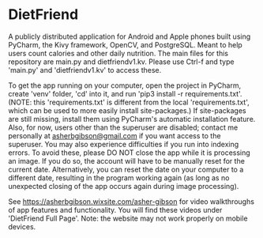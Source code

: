 # DietFriend
A publicly distributed application for Android and Apple phones built using PyCharm, the Kivy framework, OpenCV, and PostgreSQL. Meant to help users count calories and other daily nutrition. The main files for this repository are main.py and dietfriendv1.kv. Please use Ctrl-f and type 'main.py' and 'dietfriendv1.kv' to access these.

To get the app running on your computer, open the project in PyCharm, create 'venv' folder, 'cd' into it, and run 'pip3 install -r requirements.txt'. (NOTE: this 'requirements.txt' is different from the local 'requirements.txt', which can be used to more easily install site-packages.) If site-packages are still missing, install them using PyCharm's automatic installation feature. Also, for now, users other than the superuser are disabled; contact me personally at asherbgibson@gmail.com if you want access to the superuser. You may also experience difficulties if you run into indexing errors. To avoid these, please DO NOT close the app while it is processing an image. If you do so, the account will have to be manually reset for the current date. Alternatively, you can reset the date on your computer to a different date, resulting in the program working again (as long as no unexpected closing of the app occurs again during image processing).

See https://asherbgibson.wixsite.com/asher-gibson for video walkthroughs of app features and functionality. You will find these videos under 'DietFriend Full Page'. Note: the website may not work properly on mobile devices.
